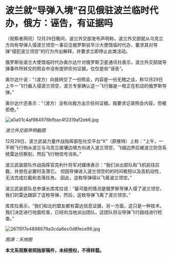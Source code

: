 # 波兰就“导弹入境”召见俄驻波兰临时代办，俄方：诬告，有证据吗

（观察者网讯）12月29日晚间，波兰外交部发布声明称，波兰外交部就从乌克兰方向有导弹入侵波兰领空一事召见俄罗斯驻华沙大使馆临时代办，要求其对导弹“侵犯波兰领空”的行为作出解释，并要求立即停止此类活动。

俄罗斯驻波兰大使馆临时代办奥尔达什对俄罗斯卫星通讯社表示，波兰外交部就导弹事件所转交的照会中没有提供任何证据，仅仅是些“诬告”。

奥尔达什说：“（波方）向我转交了一份照会，内容是一份无稽之谈，称12月29日上午一飞行器入侵波兰领空，波兰专家确认这一飞行器是一枚正在机动的俄罗斯导弹。”

奥尔达什还表示：“（波方）没有向我方出示任何证据。我要求记录照会内容，但被拒绝。”

![a0a01c4af984976bfbac4f2319af2eb6.jpg](https://raw.githubusercontent.com/qqhsx/qqnews_image/main/波兰就“导弹入境”召见俄驻波兰临时代办，俄方：诬告，有证据吗/a0a01c4af984976bfbac4f2319af2eb6.jpg)

_波兰外交部声明截图_

12月29日，波兰武装力量作战指挥部在社交平台“X”（原推特）上称：“上午，一不明飞行物从波兰与乌克兰接壤边境方向进入波兰领空，飞越边界后被波兰防空系统雷达侦察到，然后飞行物信号消失。”

波兰武装部队作战指挥官克利什将军对媒体表示：“我们派出部队和飞机前往拦截，并想在必要时击落它。
但因导弹进入波兰领空的的时间极短以及高机动性，无法完成拦截和击落任务。 因此，这枚导弹得以飞离波兰领空。”

波兰武装部队总参谋长库库拉说：“最可能的情况是俄罗斯导弹入侵了波兰领空，我们的雷达跟踪了这枚导弹，然后，这枚导弹飞离了波兰领空。”

库库拉表示，“我们和北约盟友都有雷达信息证据，另一方面，这只是一种技术。 我们决定进行地面检查，已经向当地派出团队。这团队将沿导弹飞行路线进行检查。”

![26115f7e4898679a3cda6ec0d8fece96.jpg](https://raw.githubusercontent.com/qqhsx/qqnews_image/main/波兰就“导弹入境”召见俄驻波兰临时代办，俄方：诬告，有证据吗/26115f7e4898679a3cda6ec0d8fece96.jpg)

_图源：天地图_

**本文系观察者网独家稿件，未经授权，不得转载。**

